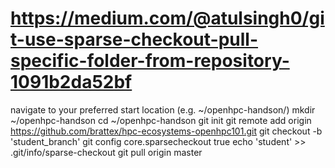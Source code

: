 # https://medium.com/@atulsingh0/git-use-sparse-checkout-pull-specific-folder-from-repository-1091b2da52bf

navigate to your preferred start location (e.g. ~/openhpc-handson/)
mkdir ~/openhpc-handson
cd ~/openhpc-handson
git init
git remote add origin https://github.com/brattex/hpc-ecosystems-openhpc101.git
git checkout -b 'student_branch'
git config core.sparsecheckout true
echo 'student' >> .git/info/sparse-checkout
git pull origin master
